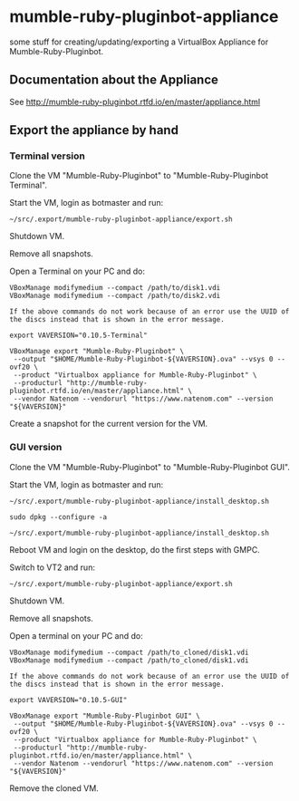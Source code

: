 # mumble-ruby-pluginbot-appliance
some stuff for creating/updating/exporting a VirtualBox Appliance for Mumble-Ruby-Pluginbot.

## Documentation about the Appliance
See http://mumble-ruby-pluginbot.rtfd.io/en/master/appliance.html

## Export the appliance by hand
### Terminal version
Clone the VM "Mumble-Ruby-Pluginbot" to "Mumble-Ruby-Pluginbot Terminal".

Start the VM, login as botmaster and run:

    ~/src/.export/mumble-ruby-pluginbot-appliance/export.sh

Shutdown VM.

Remove all snapshots.

Open a Terminal on your PC and do:

    VBoxManage modifymedium --compact /path/to/disk1.vdi
    VBoxManage modifymedium --compact /path/to/disk2.vdi
    
    If the above commands do not work because of an error use the UUID of the discs instead that is shown in the error message.

    export VAVERSION="0.10.5-Terminal"

    VBoxManage export "Mumble-Ruby-Pluginbot" \
     --output "$HOME/Mumble-Ruby-Pluginbot-${VAVERSION}.ova" --vsys 0 --ovf20 \
     --product "Virtualbox appliance for Mumble-Ruby-Pluginbot" \
     --producturl "http://mumble-ruby-pluginbot.rtfd.io/en/master/appliance.html" \
     --vendor Natenom --vendorurl "https://www.natenom.com" --version "${VAVERSION}"

Create a snapshot for the current version for the VM.

### GUI version

Clone the VM "Mumble-Ruby-Pluginbot" to "Mumble-Ruby-Pluginbot GUI".

Start the VM, login as botmaster and run:

    ~/src/.export/mumble-ruby-pluginbot-appliance/install_desktop.sh

    sudo dpkg --configure -a

    ~/src/.export/mumble-ruby-pluginbot-appliance/install_desktop.sh

Reboot VM and login on the desktop, do the first steps with GMPC.

Switch to VT2 and run:

    ~/src/.export/mumble-ruby-pluginbot-appliance/export.sh

Shutdown VM.

Remove all snapshots.

Open a terminal on your PC and do:

    VBoxManage modifymedium --compact /path/to_cloned/disk1.vdi
    VBoxManage modifymedium --compact /path/to_cloned/disk1.vdi
    
    If the above commands do not work because of an error use the UUID of the discs instead that is shown in the error message.

    export VAVERSION="0.10.5-GUI"

    VBoxManage export "Mumble-Ruby-Pluginbot GUI" \
     --output "$HOME/Mumble-Ruby-Pluginbot-${VAVERSION}.ova" --vsys 0 --ovf20 \
     --product "Virtualbox appliance for Mumble-Ruby-Pluginbot" \
     --producturl "http://mumble-ruby-pluginbot.rtfd.io/en/master/appliance.html" \
     --vendor Natenom --vendorurl "https://www.natenom.com" --version "${VAVERSION}"

Remove the cloned VM.
